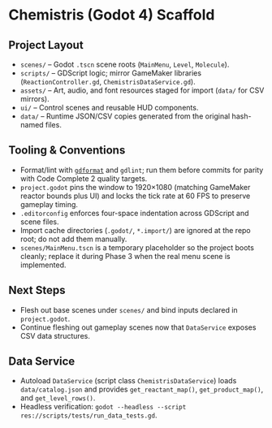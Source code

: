 # Chemistris (Godot 4) Scaffold

## Project Layout
- `scenes/` – Godot `.tscn` scene roots (`MainMenu`, `Level`, `Molecule`).
- `scripts/` – GDScript logic; mirror GameMaker libraries (`ReactionController.gd`, `ChemistrisDataService.gd`).
- `assets/` – Art, audio, and font resources staged for import (`data/` for CSV mirrors).
- `ui/` – Control scenes and reusable HUD components.
- `data/` – Runtime JSON/CSV copies generated from the original hash-named files.

## Tooling & Conventions
- Format/lint with [`gdformat`](https://github.com/Scony/godot-gdscript-toolkit) and `gdlint`; run them before commits for parity with Code Complete 2 quality targets.
- `project.godot` pins the window to 1920×1080 (matching GameMaker reactor bounds plus UI) and locks the tick rate at 60 FPS to preserve gameplay timing.
- `.editorconfig` enforces four-space indentation across GDScript and scene files.
- Import cache directories (`.godot/`, `*.import/`) are ignored at the repo root; do not add them manually.
- `scenes/MainMenu.tscn` is a temporary placeholder so the project boots cleanly; replace it during Phase 3 when the real menu scene is implemented.

## Next Steps
- Flesh out base scenes under `scenes/` and bind inputs declared in `project.godot`.
- Continue fleshing out gameplay scenes now that `DataService` exposes CSV data structures.

## Data Service
- Autoload `DataService` (script class `ChemistrisDataService`) loads `data/catalog.json` and provides `get_reactant_map()`, `get_product_map()`, and `get_level_rows()`.
- Headless verification: `godot --headless --script res://scripts/tests/run_data_tests.gd`.
